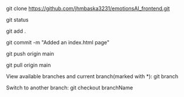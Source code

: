 git clone https://github.com/jhmbaska3231/emotionsAI_frontend.git

git status

git add .

git commit -m "Added an index.html page"

git push origin main

git pull origin main

View available branches and current branch(marked with *):
git branch

Switch to another branch:
git checkout branchName

